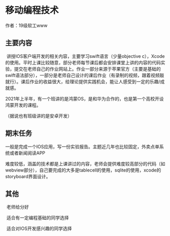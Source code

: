 # 移动编程技术

作者：19级软工www

## 主要内容

​	讲授IOS客户端开发的相关内容，主要学习swift语言（少量objective c），Xcode的使用。平时上课比较随意，部分老师每节课后都会安排课堂上讲的内容的代码实验，提交在老师自己的作业网站上。作业一部分来源于苹果官方（主要是基础的swift语法部分），一部分是老师自己设计的课后作业（有录制的视频，跟着视频敲就行）。课后作业的收益很大，给理论提供实践机会，能让人感受到一定的乐趣/成就感。

​	2021年上半年，有一个班讲的是鸿蒙OS，是和华为合作的，也是第一个高校开设鸿蒙开发的课程。

（据说也有班级讲的是安卓开发）

## 期末任务

一般是完成一个IOS应用，写一份实验报告。主题近几年也比较固定，外卖点单系统或者新闻阅读APP

难度较低，涵盖的技术都是上课讲过的内容，老师会提供难度较高部分的代码（如webview部分），自己要完成的大多是tablecell的使用，sqlite的使用，xcode的storyboard界面设计。

## 其他

​	老师给分好

​	适合有一定编程基础的同学选择

​	适合对IOS开发感兴趣的同学选择






